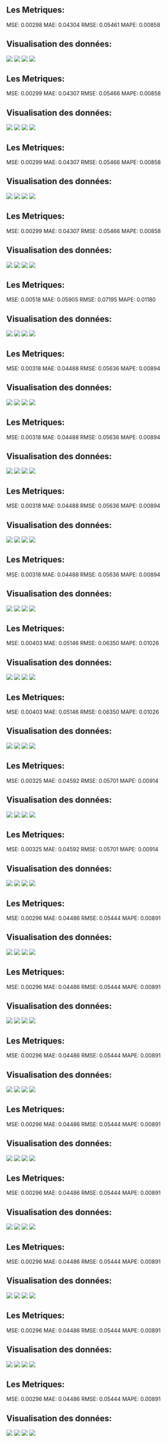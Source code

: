 ## Les Metriques:
MSE:  0.00298 
MAE: 0.04304
RMSE: 0.05461
MAPE: 0.00858
## Visualisation des données: 
![](https://asset.cml.dev/58a924911e688c31de6c9b54b72ea362ae56f3b7?cml=png)
![](https://asset.cml.dev/1eccb59ec70aa17de8e219b645d1e8cf1db3b795?cml=png)
![](https://asset.cml.dev/bad1c80b50e69358ef409c1b2abfb237217ee07b?cml=png)
![](https://asset.cml.dev/3e8804bfe1e08291f17f0c6631b60166634220dd?cml=png)
## Les Metriques:
MSE:  0.00299 
MAE: 0.04307
RMSE: 0.05466
MAPE: 0.00858
## Visualisation des données: 
![](https://asset.cml.dev/934fb75105e2219eb675e4490e6c5982cf57015d?cml=png)
![](https://asset.cml.dev/c6639e2a2b22a43a133183ac855e5b74d5c6a6e7?cml=png)
![](https://asset.cml.dev/ce93da83a1622230ae767e26dddbd29c05cfb43d?cml=png)
![](https://asset.cml.dev/b9044f7e254a9d8f9c03ef54d3c4912a0f13fd1c?cml=png)
## Les Metriques:
MSE:  0.00299 
MAE: 0.04307
RMSE: 0.05466
MAPE: 0.00858
## Visualisation des données: 
![](https://asset.cml.dev/934fb75105e2219eb675e4490e6c5982cf57015d?cml=png)
![](https://asset.cml.dev/c6639e2a2b22a43a133183ac855e5b74d5c6a6e7?cml=png)
![](https://asset.cml.dev/ce93da83a1622230ae767e26dddbd29c05cfb43d?cml=png)
![](https://asset.cml.dev/915c1ffac13d7dda47602af4a271f2e27ee92b74?cml=png)
## Les Metriques:
MSE:  0.00299 
MAE: 0.04307
RMSE: 0.05466
MAPE: 0.00858
## Visualisation des données: 
![](https://asset.cml.dev/934fb75105e2219eb675e4490e6c5982cf57015d?cml=png)
![](https://asset.cml.dev/c6639e2a2b22a43a133183ac855e5b74d5c6a6e7?cml=png)
![](https://asset.cml.dev/ce93da83a1622230ae767e26dddbd29c05cfb43d?cml=png)
![](https://asset.cml.dev/b9044f7e254a9d8f9c03ef54d3c4912a0f13fd1c?cml=png)
## Les Metriques:
MSE:  0.00518 
MAE: 0.05905
RMSE: 0.07195
MAPE: 0.01180
## Visualisation des données: 
![](https://asset.cml.dev/210b4dde8f3f4d318a852e65520d95896c1979e1?cml=png)
![](https://asset.cml.dev/ca729f6a376ee169e97bc368daa570a61474835c?cml=png)
![](https://asset.cml.dev/9c158685ff11da4d6b216f80f88ebf2f7a0aee5e?cml=png)
![](https://asset.cml.dev/39b5a2fe746b342e89a5dac8b408b19f9bfb23a8?cml=png)
## Les Metriques:
MSE:  0.00318 
MAE: 0.04488
RMSE: 0.05636
MAPE: 0.00894
## Visualisation des données: 
![](https://asset.cml.dev/ffd5eca200d2fe92bfefc29d9172cc1a504d8bcb?cml=png)
![](https://asset.cml.dev/55b171ad12f8a81bd745e5195e214639f58d2934?cml=png)
![](https://asset.cml.dev/0cad51b175bb137450dcaaa3066d1ceb84cda8b0?cml=png)
![](https://asset.cml.dev/1e92fb0bfeedca1b059b5218bb807b7429263bad?cml=png)
## Les Metriques:
MSE:  0.00318 
MAE: 0.04488
RMSE: 0.05636
MAPE: 0.00894
## Visualisation des données: 
![](https://asset.cml.dev/ffd5eca200d2fe92bfefc29d9172cc1a504d8bcb?cml=png)
![](https://asset.cml.dev/55b171ad12f8a81bd745e5195e214639f58d2934?cml=png)
![](https://asset.cml.dev/0cad51b175bb137450dcaaa3066d1ceb84cda8b0?cml=png)
![](https://asset.cml.dev/1e92fb0bfeedca1b059b5218bb807b7429263bad?cml=png)
## Les Metriques:
MSE:  0.00318 
MAE: 0.04488
RMSE: 0.05636
MAPE: 0.00894
## Visualisation des données: 
![](https://asset.cml.dev/ffd5eca200d2fe92bfefc29d9172cc1a504d8bcb?cml=png)
![](https://asset.cml.dev/55b171ad12f8a81bd745e5195e214639f58d2934?cml=png)
![](https://asset.cml.dev/0cad51b175bb137450dcaaa3066d1ceb84cda8b0?cml=png)
![](https://asset.cml.dev/1e92fb0bfeedca1b059b5218bb807b7429263bad?cml=png)
## Les Metriques:
MSE:  0.00318 
MAE: 0.04488
RMSE: 0.05636
MAPE: 0.00894
## Visualisation des données: 
![](https://asset.cml.dev/ffd5eca200d2fe92bfefc29d9172cc1a504d8bcb?cml=png)
![](https://asset.cml.dev/55b171ad12f8a81bd745e5195e214639f58d2934?cml=png)
![](https://asset.cml.dev/0cad51b175bb137450dcaaa3066d1ceb84cda8b0?cml=png)
![](https://asset.cml.dev/1e92fb0bfeedca1b059b5218bb807b7429263bad?cml=png)
## Les Metriques:
MSE:  0.00403 
MAE: 0.05146
RMSE: 0.06350
MAPE: 0.01026
## Visualisation des données: 
![](https://asset.cml.dev/30d090c280dff3070e972a3dc73098a7b17af6b0?cml=png)
![](https://asset.cml.dev/7c6a9a5a4f2649b6dce6cc762ed0c92031086066?cml=png)
![](https://asset.cml.dev/0bd59d42af80a1ec327f1172e368edf96e0cda2d?cml=png)
![](https://asset.cml.dev/4c0888115fc4a666ce943022d3802637b42a767f?cml=png)
## Les Metriques:
MSE:  0.00403 
MAE: 0.05146
RMSE: 0.06350
MAPE: 0.01026
## Visualisation des données: 
![](https://asset.cml.dev/30d090c280dff3070e972a3dc73098a7b17af6b0?cml=png)
![](https://asset.cml.dev/7c6a9a5a4f2649b6dce6cc762ed0c92031086066?cml=png)
![](https://asset.cml.dev/0bd59d42af80a1ec327f1172e368edf96e0cda2d?cml=png)
![](https://asset.cml.dev/14d846470b6dda3e693dca2e122d9166ff1099db?cml=png)
## Les Metriques:
MSE:  0.00325 
MAE: 0.04592
RMSE: 0.05701
MAPE: 0.00914
## Visualisation des données: 
![](https://asset.cml.dev/d7589213a7a52c3d6ba1394c40e73a949760c0e8?cml=png)
![](https://asset.cml.dev/e9f7682b52b1e6b23eacfe89da63838f93c33ca7?cml=png)
![](https://asset.cml.dev/51a4f8457cd1a2887903c7bb24ffec729d18ff10?cml=png)
![](https://asset.cml.dev/4e5ab7c3494ae7d9abfbd4547d524f76c9cd3f15?cml=png)
## Les Metriques:
MSE:  0.00325 
MAE: 0.04592
RMSE: 0.05701
MAPE: 0.00914
## Visualisation des données: 
![](https://asset.cml.dev/d7589213a7a52c3d6ba1394c40e73a949760c0e8?cml=png)
![](https://asset.cml.dev/e9f7682b52b1e6b23eacfe89da63838f93c33ca7?cml=png)
![](https://asset.cml.dev/51a4f8457cd1a2887903c7bb24ffec729d18ff10?cml=png)
![](https://asset.cml.dev/561e5fecf820a70c9a4b0c31cc2dee20611665da?cml=png)
## Les Metriques:
MSE:  0.00296 
MAE: 0.04486
RMSE: 0.05444
MAPE: 0.00891
## Visualisation des données: 
![](https://asset.cml.dev/24419090ef543c20a96d5e5f748e5e476742c8df?cml=png)
![](https://asset.cml.dev/fbf4a24c0b9711aa23200b94a3c27bd725e688a0?cml=png)
![](https://asset.cml.dev/398b5b71d9d2613f724624b0602083ef3a0bf987?cml=png)
![](https://asset.cml.dev/771f5e12142aa2aca181fb6d31ff520e3e78540a?cml=png)
## Les Metriques:
MSE:  0.00296 
MAE: 0.04486
RMSE: 0.05444
MAPE: 0.00891
## Visualisation des données: 
![](https://asset.cml.dev/24419090ef543c20a96d5e5f748e5e476742c8df?cml=png)
![](https://asset.cml.dev/fbf4a24c0b9711aa23200b94a3c27bd725e688a0?cml=png)
![](https://asset.cml.dev/398b5b71d9d2613f724624b0602083ef3a0bf987?cml=png)
![](https://asset.cml.dev/771f5e12142aa2aca181fb6d31ff520e3e78540a?cml=png)
## Les Metriques:
MSE:  0.00296 
MAE: 0.04486
RMSE: 0.05444
MAPE: 0.00891
## Visualisation des données: 
![](https://asset.cml.dev/24419090ef543c20a96d5e5f748e5e476742c8df?cml=png)
![](https://asset.cml.dev/fbf4a24c0b9711aa23200b94a3c27bd725e688a0?cml=png)
![](https://asset.cml.dev/398b5b71d9d2613f724624b0602083ef3a0bf987?cml=png)
![](https://asset.cml.dev/771f5e12142aa2aca181fb6d31ff520e3e78540a?cml=png)
## Les Metriques:
MSE:  0.00296 
MAE: 0.04486
RMSE: 0.05444
MAPE: 0.00891
## Visualisation des données: 
![](https://asset.cml.dev/24419090ef543c20a96d5e5f748e5e476742c8df?cml=png)
![](https://asset.cml.dev/fbf4a24c0b9711aa23200b94a3c27bd725e688a0?cml=png)
![](https://asset.cml.dev/398b5b71d9d2613f724624b0602083ef3a0bf987?cml=png)
![](https://asset.cml.dev/771f5e12142aa2aca181fb6d31ff520e3e78540a?cml=png)
## Les Metriques:
MSE:  0.00296 
MAE: 0.04486
RMSE: 0.05444
MAPE: 0.00891
## Visualisation des données: 
![](https://asset.cml.dev/24419090ef543c20a96d5e5f748e5e476742c8df?cml=png)
![](https://asset.cml.dev/fbf4a24c0b9711aa23200b94a3c27bd725e688a0?cml=png)
![](https://asset.cml.dev/398b5b71d9d2613f724624b0602083ef3a0bf987?cml=png)
![](https://asset.cml.dev/771f5e12142aa2aca181fb6d31ff520e3e78540a?cml=png)
## Les Metriques:
MSE:  0.00296 
MAE: 0.04486
RMSE: 0.05444
MAPE: 0.00891
## Visualisation des données: 
![](https://asset.cml.dev/24419090ef543c20a96d5e5f748e5e476742c8df?cml=png)
![](https://asset.cml.dev/fbf4a24c0b9711aa23200b94a3c27bd725e688a0?cml=png)
![](https://asset.cml.dev/398b5b71d9d2613f724624b0602083ef3a0bf987?cml=png)
![](https://asset.cml.dev/771f5e12142aa2aca181fb6d31ff520e3e78540a?cml=png)
## Les Metriques:
MSE:  0.00296 
MAE: 0.04486
RMSE: 0.05444
MAPE: 0.00891
## Visualisation des données: 
![](https://asset.cml.dev/24419090ef543c20a96d5e5f748e5e476742c8df?cml=png)
![](https://asset.cml.dev/fbf4a24c0b9711aa23200b94a3c27bd725e688a0?cml=png)
![](https://asset.cml.dev/398b5b71d9d2613f724624b0602083ef3a0bf987?cml=png)
![](https://asset.cml.dev/771f5e12142aa2aca181fb6d31ff520e3e78540a?cml=png)
## Les Metriques:
MSE:  0.00296 
MAE: 0.04486
RMSE: 0.05444
MAPE: 0.00891
## Visualisation des données: 
![](https://asset.cml.dev/24419090ef543c20a96d5e5f748e5e476742c8df?cml=png)
![](https://asset.cml.dev/fbf4a24c0b9711aa23200b94a3c27bd725e688a0?cml=png)
![](https://asset.cml.dev/398b5b71d9d2613f724624b0602083ef3a0bf987?cml=png)
![](https://asset.cml.dev/771f5e12142aa2aca181fb6d31ff520e3e78540a?cml=png)
